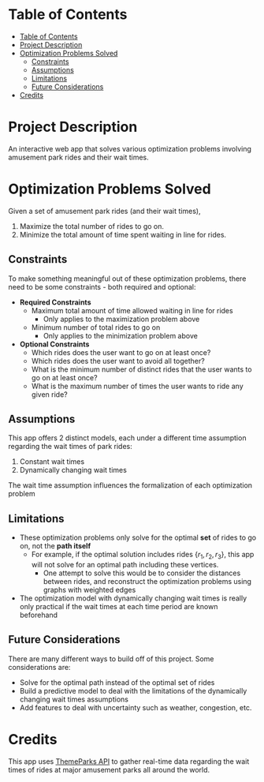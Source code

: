 # Table of Contents
- [Table of Contents](#table-of-contents)
- [Project Description](#project-description)
- [Optimization Problems Solved](#optimization-problems-solved)
  - [Constraints](#constraints)
  - [Assumptions](#assumptions)
  - [Limitations](#limitations)
  - [Future Considerations](#future-considerations)
- [Credits](#credits)

# Project Description
An interactive web app that solves various optimization problems involving amusement park rides and their wait times.

# Optimization Problems Solved
Given a set of amusement park rides (and their wait times),
1. Maximize the total number of rides to go on.
2. Minimize the total amount of time spent waiting in line for rides.

## Constraints
To make something meaningful out of these optimization problems, there need to be some constraints - both required and optional:
* **Required Constraints**
  * Maximum total amount of time allowed waiting in line for rides
    * Only applies to the maximization problem above
  * Minimum number of total rides to go on
    * Only applies to the minimization problem above
* **Optional Constraints**
  * Which rides does the user want to go on at least once?
  * Which rides does the user want to avoid all together?
  * What is the minimum number of distinct rides that the user wants to go on at least once?
  * What is the maximum number of times the user wants to ride any given ride?

## Assumptions
This app offers 2 distinct models, each under a different time assumption regarding the wait times of park rides:
1. Constant wait times
2. Dynamically changing wait times

The wait time assumption influences the formalization of each optimization problem

## Limitations
* These optimization problems only solve for the optimal **set** of rides to go on, not the **path itself**
  * For example, if the optimal solution includes rides $\{r_1, r_2, r_3\}$, this app will not solve for an optimal path including these vertices.
    * One attempt to solve this would be to consider the distances between rides, and reconstruct the optimization problems using graphs with weighted edges
* The optimization model with dynamically changing wait times is really only practical if the wait times at each time period are known beforehand


## Future Considerations
There are many different ways to build off of this project. Some considerations are:
* Solve for the optimal path instead of the optimal set of rides
* Build a predictive model to deal with the limitations of the dynamically changing wait times assumptions
* Add features to deal with uncertainty such as weather, congestion, etc.

# Credits
This app uses [ThemeParks API](https://themeparks.wiki/) to gather real-time data regarding the wait times of rides at major amusement parks all around the world. 
